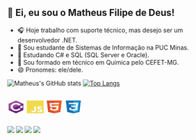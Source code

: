 ## 👋 Ei, eu sou o Matheus Filipe de Deus! 

- 🎧 Hoje trabalho com suporte técnico, mas desejo ser um desenvolvedor .NET.
- 🏫 Sou estudante de Sistemas de Informação na PUC Minas.
- 🌱 Estudando C# e SQL (SQL Server e Oracle).
- 🧪 Sou formado em técnico em Química pelo CEFET-MG.
- 😄 Pronomes: ele/dele.

![Matheus's GitHub stats](https://github-readme-stats.vercel.app/api?username=0matheusfilipe&count_private=true&show_icons=true&theme=dark)
[![Top Langs](https://github-readme-stats.vercel.app/api/top-langs/?username=0matheusfilipe&layout=compact&theme=dark)](https://github.com/0matheusfilipe/github-readme-stats)

<div style="display: inline_block"><br>
  <img align="center" alt="Theus-Csharp" height="30" width="40" src="https://raw.githubusercontent.com/devicons/devicon/master/icons/csharp/csharp-original.svg">
  <img align="center" alt="Theus-Js" height="30" width="40" src="https://raw.githubusercontent.com/devicons/devicon/master/icons/javascript/javascript-plain.svg">
  <img align="center" alt="Theus-HTML" height="30" width="40" src="https://raw.githubusercontent.com/devicons/devicon/master/icons/html5/html5-original.svg">
  <img align="center" alt="Theus-CSS" height="30" width="40" src="https://raw.githubusercontent.com/devicons/devicon/master/icons/css3/css3-original.svg">
</div>
  
##
 
<div> 
  <a href="https://instagram.com/mxtheusfilipe" target="_blank"><img src="https://img.shields.io/badge/-Instagram-%23E4405F?style=for-the-badge&logo=instagram&logoColor=white" target="_blank"></a>
 	<a href="https://www.twitch.tv/pngrecruta" target="_blank"><img src="https://img.shields.io/badge/Twitch-9146FF?style=for-the-badge&logo=twitch&logoColor=white" target="_blank"></a>
  <a href = "mailto:matheusfilipedesilva@gmail.com"><img src="https://img.shields.io/badge/-Gmail-%23333?style=for-the-badge&logo=gmail&logoColor=white" target="_blank"></a>
  <a href="https://www.linkedin.com/in/matheusfilipesilva" target="_blank"><img src="https://img.shields.io/badge/-LinkedIn-%230077B5?style=for-the-badge&logo=linkedin&logoColor=white" target="_blank"></a> 
</div>

